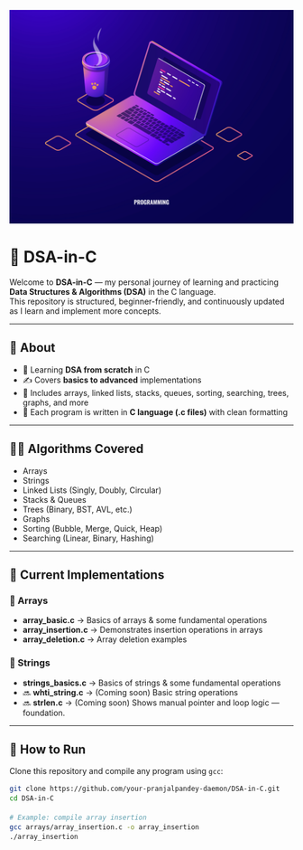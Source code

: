<p align="center">
  <img src="assets/971.jpg" alt="DSA-in-C Banner"/>
</p>




# 🚀 DSA-in-C

Welcome to **DSA-in-C** — my personal journey of learning and practicing **Data Structures & Algorithms (DSA)** in the C language.  
This repository is structured, beginner-friendly, and continuously updated as I learn and implement more concepts.

---

## 📌 About
- 🚀 Learning **DSA from scratch** in C  
- ✍️ Covers **basics to advanced** implementations  
- 📂 Includes arrays, linked lists, stacks, queues, sorting, searching, trees, graphs, and more  
- 📝 Each program is written in **C language (.c files)** with clean formatting  

---

## 🧑‍💻 Algorithms Covered
- Arrays  
- Strings  
- Linked Lists (Singly, Doubly, Circular)  
- Stacks & Queues  
- Trees (Binary, BST, AVL, etc.)  
- Graphs  
- Sorting (Bubble, Merge, Quick, Heap)  
- Searching (Linear, Binary, Hashing)  

---

## 📂 Current Implementations

### 🔹 Arrays
- **array_basic.c** → Basics of arrays & some fundamental operations  
- **array_insertion.c** → Demonstrates insertion operations in arrays  
- **array_deletion.c** → Array deletion examples  

### 🔹 Strings
- **strings_basics.c** → Basics of strings & some fundamental operations
- 🔜 **whti_string.c** → (Coming soon) Basic string operations  
- 🔜 **strlen.c** → (Coming soon) Shows manual pointer and loop logic — foundation.
---

## 🚀 How to Run
Clone this repository and compile any program using `gcc`:

```bash
git clone https://github.com/your-pranjalpandey-daemon/DSA-in-C.git
cd DSA-in-C

# Example: compile array insertion
gcc arrays/array_insertion.c -o array_insertion
./array_insertion
